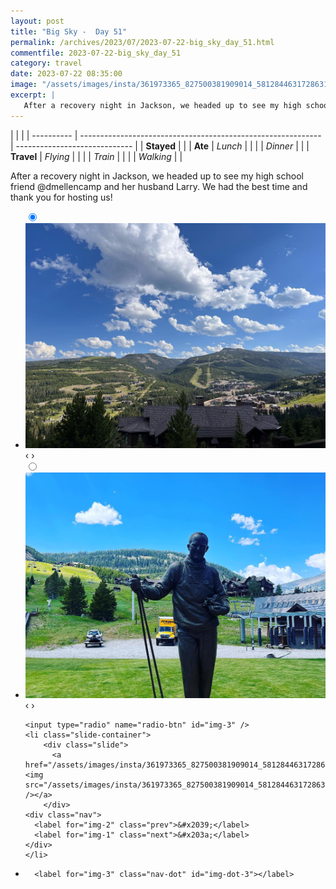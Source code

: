 ```yaml
---
layout: post
title: "Big Sky -  Day 51"
permalink: /archives/2023/07/2023-07-22-big_sky_day_51.html
commentfile: 2023-07-22-big_sky_day_51
category: travel
date: 2023-07-22 08:35:00
image: "/assets/images/insta/361973365_827500381909014_5812844631728631552_n_18016019347725320.jpg"
excerpt: |
   After a recovery night in Jackson, we headed up to see my high school friend &#064;dmellencamp and her husband Larry. We had the best time and thank you for hosting us!
---
```


|            |                                                              |
| ---------- | ------------------------------------------------------------ | ----------------------------- |
| **Stayed** |  |
| **Ate**    | _Lunch_                                                      |          |
|            | _Dinner_                                                     |          |
| **Travel** | _Flying_                                                     |          |
|            | _Train_                                                      |          |
|            | _Walking_                                                    |          |


 After a recovery night in Jackson, we headed up to see my high school friend &#064;dmellencamp and her husband Larry. We had the best time and thank you for hosting us!


<ul class="slides">
    <input type="radio" name="radio-btn" id="img-1" checked="checked" />
    <li class="slide-container">
        <div class="slide">
          <a href="/assets/images/insta/361953604_3562048407403684_1357918557904278262_n_18216932053222285.jpg"><img src="/assets/images/insta/361953604_3562048407403684_1357918557904278262_n_18216932053222285.jpg" /></a>
        </div>
    <div class="nav">
      <label for="img-3" class="prev">&#x2039;</label>
      <label for="img-2" class="next">&#x203a;</label>
    </div>
    </li>
        <input type="radio" name="radio-btn" id="img-2"  />
    <li class="slide-container">
        <div class="slide">
          <a href="/assets/images/insta/362011099_1682053298909673_3692151339759603437_n_18041430877451984.jpg"><img src="/assets/images/insta/362011099_1682053298909673_3692151339759603437_n_18041430877451984.jpg" /></a>
        </div>
    <div class="nav">
      <label for="img-1" class="prev">&#x2039;</label>
      <label for="img-3" class="next">&#x203a;</label>
    </div>
    </li>
    
    <input type="radio" name="radio-btn" id="img-3" />
    <li class="slide-container">
        <div class="slide">
          <a href="/assets/images/insta/361973365_827500381909014_5812844631728631552_n_18016019347725320.jpg"><img src="/assets/images/insta/361973365_827500381909014_5812844631728631552_n_18016019347725320.jpg" /></a>
        </div>
    <div class="nav">
      <label for="img-2" class="prev">&#x2039;</label>
      <label for="img-1" class="next">&#x203a;</label>
    </div>
    </li>
			
<li class="nav-dots">
      <label for="img-1" class="nav-dot" id="img-dot-1"></label>
      <label for="img-2" class="nav-dot" id="img-dot-2"></label>

      <label for="img-3" class="nav-dot" id="img-dot-3"></label>

</li>
</ul>        
             

		